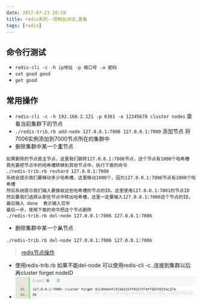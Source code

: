 ```yaml
---
date: 2017-07-23 20:19
title: redis系列--控制台测试,查看
tags: [redis]
---
```


## 命令行测试

* `redis-cli -c -h ip地址 -p 端口号 -a 密码`
* `set good good`
* `get good`

## 常用操作

* `redis-cli -c -h 192.168.2.121 -p 6381 -a 12345678 cluster nodes` 查看当前集群下的节点
* `./redis-trib.rb add-node 127.0.0.1:7006 127.0.0.1:7000` 添加节点 将7006实例添加到7000节点所在的集群中
* 删除集群中某一个**主**节点

```text
如果删除的节点是主节点，这里我们删除127.0.0.1:7006节点，这个节点有1000个哈希槽
首先要把节点中的哈希槽转移到其他节点中，执行下面的命令
./redis-trib.rb reshard 127.0.0.1:7000
系统会提示我们要移动多少哈希槽，这里移动1000个，因为127.0.0.1:7006节点有1000个哈希槽
然后系统提示我们输入要接收这些哈希槽的节点的ID，这里使用127.0.0.1:7001的节点ID
然后要我们选择从那些节点中转出哈希槽，这里一定要输入127.0.0.1:7006这个节点的ID，最后输入 done  表示输入完毕
最后一步，使用下面的命令把这个节点删除
./redis-trib.rb del-node 127.0.0.1:7006 127.0.0.1:7006
```

* 删除集群中某一个**从**节点

`./redis-trib.rb del-node 127.0.0.1:7006 127.0.0.1:7006`

>[redis节点操作](http://blog.csdn.net/xu470438000/article/details/42972123)

* 使用redis-trib.rb 如果不能del-node 可以使用redis-cli -c..连接到集群以后 再cluster forget nodeID
* ![这里写图片描述](/images/redis/20170808200206254.jpg)